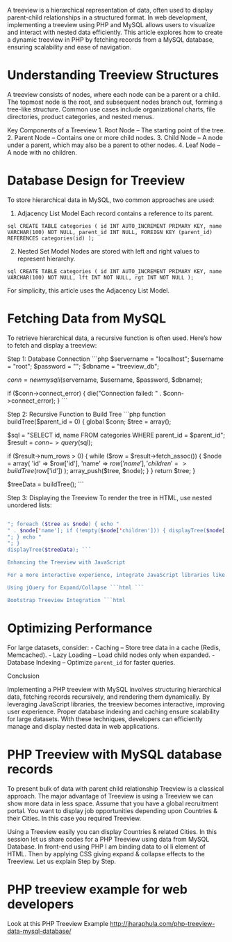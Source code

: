 A treeview is a hierarchical representation of data, often used to display parent-child relationships in a structured format. In web development, implementing a treeview using PHP and MySQL allows users to visualize and interact with nested data efficiently. This article explores how to create a dynamic treeview in PHP by fetching records from a MySQL database, ensuring scalability and ease of navigation.

# Understanding Treeview Structures #

A treeview consists of nodes, where each node can be a parent or a child. The topmost node is the root, and subsequent nodes branch out, forming a tree-like structure. Common use cases include organizational charts, file directories, product categories, and nested menus.

Key Components of a Treeview 1. Root Node – The starting point of the tree. 2. Parent Node – Contains one or more child nodes. 3. Child Node – A node under a parent, which may also be a parent to other nodes. 4. Leaf Node – A node with no children.

# Database Design for Treeview #

To store hierarchical data in MySQL, two common approaches are used:

1. Adjacency List Model Each record contains a reference to its parent.

```sql CREATE TABLE categories ( id INT AUTO_INCREMENT PRIMARY KEY, name VARCHAR(100) NOT NULL, parent_id INT NULL, FOREIGN KEY (parent_id) REFERENCES categories(id) ); ```

2. Nested Set Model Nodes are stored with left and right values to represent hierarchy.

```sql CREATE TABLE categories ( id INT AUTO_INCREMENT PRIMARY KEY, name VARCHAR(100) NOT NULL, lft INT NOT NULL, rgt INT NOT NULL ); ```

For simplicity, this article uses the Adjacency List Model.

# Fetching Data from MySQL #

To retrieve hierarchical data, a recursive function is often used. Here’s how to fetch and display a treeview:

Step 1: Database Connection ```php $servername = "localhost"; $username = "root"; $password = ""; $dbname = "treeview_db";

$conn = new mysqli($servername, $username, $password, $dbname);

if ($conn->connect_error) { die("Connection failed: " . $conn->connect_error); } ```

Step 2: Recursive Function to Build Tree ```php function buildTree($parent_id = 0) { global $conn; $tree = array();

$sql = "SELECT id, name FROM categories WHERE parent_id = $parent_id"; $result = $conn->query($sql);

if ($result->num_rows > 0) { while ($row = $result->fetch_assoc()) { $node = array( 'id' => $row['id'], 'name' => $row['name'], 'children' => buildTree($row['id']) ); array_push($tree, $node); } } return $tree; }

$treeData = buildTree(); ```

Step 3: Displaying the Treeview To render the tree in HTML, use nested unordered lists:

```php function displayTree($tree) { echo "

"; foreach ($tree as $node) { echo "
" . $node['name']; if (!empty($node['children'])) { displayTree($node['children']); } echo "
"; } echo "
"; }
displayTree($treeData); ```

Enhancing the Treeview with JavaScript

For a more interactive experience, integrate JavaScript libraries like jQuery or Bootstrap Treeview.

Using jQuery for Expand/Collapse ```html ```

Bootstrap Treeview Integration ```html

```

# Optimizing Performance #

For large datasets, consider: - Caching – Store tree data in a cache (Redis, Memcached). - Lazy Loading – Load child nodes only when expanded. - Database Indexing – Optimize `parent_id` for faster queries.

Conclusion

Implementing a PHP treeview with MySQL involves structuring hierarchical data, fetching records recursively, and rendering them dynamically. By leveraging JavaScript libraries, the treeview becomes interactive, improving user experience. Proper database indexing and caching ensure scalability for large datasets. With these techniques, developers can efficiently manage and display nested data in web applications.

# PHP Treeview with MySQL database records #

To present bulk of data with parent child relationship Treeview is a classical approach. The major advantage of Treeview is using a Treeview we can show more data in less space. Assume that you have a global recruitment portal. You want to display job opportunities depending upon Countries & their Cities. In this case you required Treeview. 

Using a Treeview easily you can display Countries & related Cities. In this session let us share codes for a PHP Treeview using data from MySQL Database. In front-end using PHP I am binding data to ol li element of HTML. Then by applying CSS giving expand & collapse effects to the Treeview. Let us explain Step by Step.

# PHP treeview example for web developers #

Look at this PHP Treeview Example http://jharaphula.com/php-treeview-data-mysql-database/
